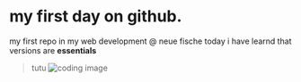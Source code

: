 # my first day on github.
my first repo in my web development @ neue fische
today i have learnd that versions are **essentials** 
>tutu
![coding image](https://www.pexels.com/de-de/foto/sommer-sonne-dreckig-gebaude-14139420/)
